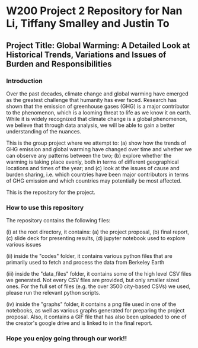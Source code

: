 # W200 Project 2 Repository for Nan Li, Tiffany Smalley and Justin To

## Project Title: Global Warming: A Detailed Look at Historical Trends, Variations and Issues of Burden and Responsibilities

### Introduction
Over the past decades, climate change and global warming have emerged as the greatest challenge that humanity has ever faced.  Research has shown that the emission of greenhouse
gases (GHG) is a major contributor to the phenomenon, which is a looming threat to life as we know it on earth.  While it is widely recognized that climate change is a global 
phenomenon, we believe that through data analysis, we will be able to gain a better understanding of the nuances.

This is the group project where we attempt to:
(a) show how the trends of GHG emission and global warming have changed over time and whether we can observe any patterns between the two; 
(b) explore whether the warming is taking place evenly, both in terms of different geographical locations and times of the year; and
(c) look at the issues of cause and burden sharing, i.e. which countries have been major contributors in terms of GHG emission and which countries may potentially be most affected.

This is the repository for the project.

### How to use this repository
The repository contains the following files:

(i) at the root directory, it contains: (a) the project proposal, (b) final report, (c) slide deck for presenting results, (d) jupyter notebook used to explore various issues

(ii) inside the "codes" folder, it contains various python files that are primarily used to fetch and process the data from Berkeley Earth

(iii) inside the "data_files" folder, it contains some of the high level CSV files we generated.  Not every CSV files are provided, but only smaller sized ones.  For the full set
of files (e.g. the over 3500 city-based CSVs) we used, please run the relevant python scripts.

(iv) inside the "graphs" folder, it contains a png file used in one of the notebooks, as well as various graphs generated for preparing the project proposal.  Also, it contains
a GIF file that has also been uploaded to one of the creator's google drive and is linked to in the final report.

### Hope you enjoy going through our work!!
